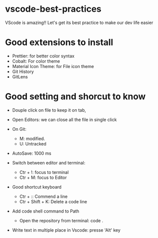 # vscode-best-practices
VScode is amazing!! Let's get its best practice to make our dev life easier

# Good extensions to install
- Prettier: for better color syntax 
- Cobalt: For color theme
- Material Icon Theme: for File icon theme
- Git History
- GitLens

# Good setting and shorcut to know
- Douple click on file to keep it on tab, 
- Open Editors: we can close all the file in single click
- On Git: 
    - M: modified.
    - U: Untracked
-  AutoSave: 1000 ms
- Switch between editor and terminal:
    - Ctr + !: focus to terminal
    - Ctr + M: focus to Editor
- Good shortcut keyboard
    - Ctr + :: Commend a line
    - Ctr + Shift + K: Delete a code line
- Add code shell command to Path
    - Open the repository from terminal: code .

- Write text in multiple place in Vscode: presse 'Alt' key
